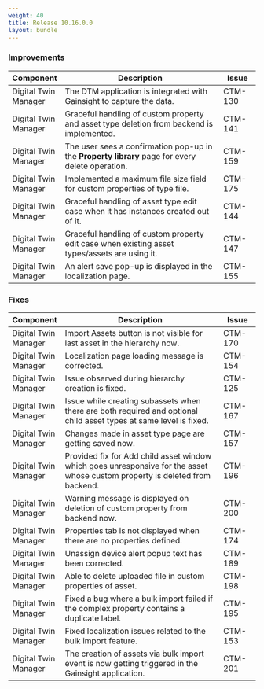 ```yaml
---
weight: 40
title: Release 10.16.0.0
layout: bundle
---
```


### Improvements

<div><table ><colgroup>
<col style="width: 15%;"><col style="width: 70%;"><col style="width: 15%;"></colgroup>
<thead><tr>
<th>
Component</th>
<th>
Description</th>
<th>
Issue</th>
</tr>
</thead><tbody>

<tr>
<td>Digital Twin Manager</td>
<td>The DTM application is integrated with Gainsight to capture the data.</td>
<td>CTM-130</td>
</tr>

<tr>
<td>Digital Twin Manager</td>
<td>Graceful handling of custom property and asset type deletion from backend is implemented.</td>
<td>CTM-141</td>
</tr>

<tr>
<td>Digital Twin Manager</td>
<td>The user sees a confirmation pop-up in the <b>Property library</b> page for every delete operation.</td>
<td>CTM-159</td>
</tr>

<tr>
<td>Digital Twin Manager</td>
<td>Implemented a maximum file size field for custom properties of type file.</td>
<td>CTM-175</td>
</tr>

<tr>
<td>Digital Twin Manager</td>
<td>Graceful handling of asset type edit case when it has instances created out of it.</td>
<td>CTM-144</td>
</tr>

<tr>
<td>Digital Twin Manager</td>
<td>Graceful handling of custom property edit case when existing asset types/assets are using it.</td>
<td>CTM-147</td>
</tr>

<tr>
<td>Digital Twin Manager</td>
<td>An alert save pop-up is displayed in the localization page.</td>
<td>CTM-155</td>
</tr>

</tbody></table></div>

### Fixes

<div><table ><colgroup>
<col style="width: 15%;"><col style="width: 70%;"><col style="width: 15%;"></colgroup>
<thead><tr>
<th>
Component</th>
<th>
Description</th>
<th>
Issue</th>
</tr>
</thead><tbody>

<tr>
<td>Digital Twin Manager</td>
<td>Import Assets button is not visible for last asset in the hierarchy now.</td>
<td>CTM-170</td>
</tr>

<tr>
<td>Digital Twin Manager</td>
<td>Localization page loading message is corrected.</td>
<td>CTM-154</td>
</tr>

<tr>
<td>Digital Twin Manager</td>
<td>Issue observed during hierarchy creation is fixed.</td>
<td>CTM-125</td>
</tr>

<tr>
<td>Digital Twin Manager</td>
<td>Issue while creating subassets when there are both required and optional child asset types at same level is fixed.</td>
<td>CTM-167</td>
</tr>

<tr>
<td>Digital Twin Manager</td>
<td>Changes made in asset type page are getting saved now.</td>
<td>CTM-157</td>
</tr>

<tr>
<td>Digital Twin Manager</td>
<td>Provided fix for Add child asset window which goes unresponsive for the asset whose custom property is deleted from backend.</td>
<td>CTM-196</td>
</tr>

<tr>
<td>Digital Twin Manager</td>
<td>Warning message is displayed on deletion of custom property from backend now.</td>
<td>CTM-200</td>
</tr>

<tr>
<td>Digital Twin Manager</td>
<td>Properties tab is not displayed when there are no properties defined.</td>
<td>CTM-174</td>
</tr>

<tr>
<td>Digital Twin Manager</td>
<td>Unassign device alert popup text has been corrected.</td>
<td>CTM-189</td>
</tr>

<tr>
<td>Digital Twin Manager</td>
<td>Able to delete uploaded file in custom properties of asset.</td>
<td>CTM-198</td>
</tr>

<tr>
<td>Digital Twin Manager</td>
<td>Fixed a bug where a bulk import failed if the complex property contains a duplicate label.</td>
<td>CTM-195</td>
</tr>

<tr>
<td>Digital Twin Manager</td>
<td>Fixed localization issues related to the bulk import feature.</td>
<td>CTM-153</td>
</tr>

<tr>
<td>Digital Twin Manager</td>
<td>The creation of assets via bulk import event is now getting triggered in the Gainsight application.</td>
<td>CTM-201</td>
</tr>

</tbody></table></div>
